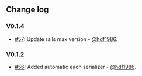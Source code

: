## Change log

### V0.1.4
* [#57](https://github.com/Wolox/wor-paginate/pull/57): Update rails max version - [@hdf1986](https://github.com/hdf1986).

### V0.1.2
* [#56](https://github.com/Wolox/wor-paginate/pull/56): Added automatic each serializer - [@hdf1986](https://github.com/hdf1986).

